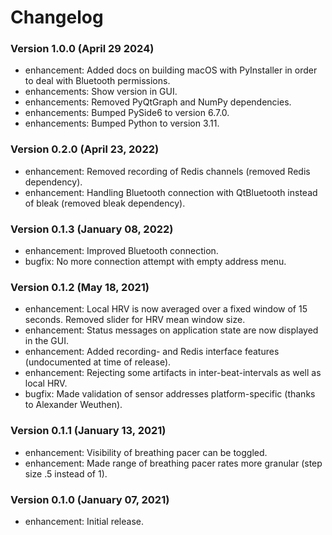 # Changelog

### Version 1.0.0 (April 29 2024)
+ enhancement: Added docs on building macOS with PyInstaller in order to deal with Bluetooth permissions.
+ enhancements: Show version in GUI.
+ enhancements: Removed PyQtGraph and NumPy dependencies.
+ enhancements: Bumped PySide6 to version 6.7.0.
+ enhancements: Bumped Python to version 3.11.

### Version 0.2.0 (April 23, 2022)
+ enhancement: Removed recording of Redis channels (removed Redis dependency).
+ enhancement: Handling Bluetooth connection with QtBluetooth instead of bleak (removed bleak dependency).

### Version 0.1.3 (January 08, 2022)
+ enhancement: Improved Bluetooth connection.
+ bugfix: No more connection attempt with empty address menu.

### Version 0.1.2 (May 18, 2021)
+ enhancement: Local HRV is now averaged over a fixed window of 15 seconds. Removed slider for HRV mean window size.
+ enhancement: Status messages on application state are now displayed in the GUI.
+ enhancement: Added recording- and Redis interface features (undocumented at time of release).
+ enhancement: Rejecting some artifacts in inter-beat-intervals as well as local HRV.
+ bugfix: Made validation of sensor addresses platform-specific (thanks to Alexander Weuthen).

### Version 0.1.1 (January 13, 2021)
+ enhancement: Visibility of breathing pacer can be toggled.
+ enhancement: Made range of breathing pacer rates more granular (step size .5 instead of 1).

### Version 0.1.0 (January 07, 2021)
+ enhancement: Initial release.
